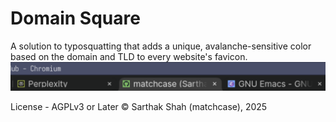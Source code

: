 # Domain Square
A solution to typosquatting that adds a unique, avalanche-sensitive color based on the domain and TLD to every website's favicon.
![Demonstration of DomainSquare in Action](DomainSquare.png)

License - AGPLv3 or Later
© Sarthak Shah (matchcase), 2025
